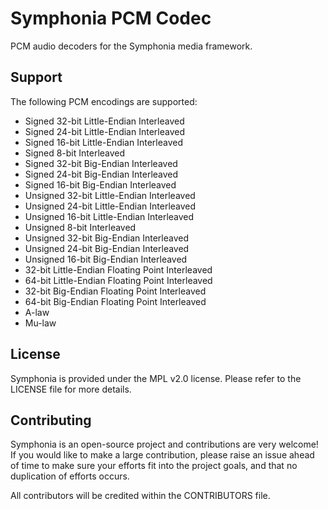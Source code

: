 # Symphonia PCM Codec

PCM audio decoders for the Symphonia media framework.

## Support

The following PCM encodings are supported:

* Signed 32-bit Little-Endian Interleaved
* Signed 24-bit Little-Endian Interleaved
* Signed 16-bit Little-Endian Interleaved
* Signed 8-bit Interleaved
* Signed 32-bit Big-Endian Interleaved
* Signed 24-bit Big-Endian Interleaved
* Signed 16-bit Big-Endian Interleaved
* Unsigned 32-bit Little-Endian Interleaved
* Unsigned 24-bit Little-Endian Interleaved
* Unsigned 16-bit Little-Endian Interleaved
* Unsigned 8-bit Interleaved
* Unsigned 32-bit Big-Endian Interleaved
* Unsigned 24-bit Big-Endian Interleaved
* Unsigned 16-bit Big-Endian Interleaved
* 32-bit Little-Endian Floating Point Interleaved
* 64-bit Little-Endian Floating Point Interleaved
* 32-bit Big-Endian Floating Point Interleaved
* 64-bit Big-Endian Floating Point Interleaved
* A-law
* Mu-law

## License

Symphonia is provided under the MPL v2.0 license. Please refer to the LICENSE file for more details.

## Contributing

Symphonia is an open-source project and contributions are very welcome! If you would like to make a large contribution, please raise an issue ahead of time to make sure your efforts fit into the project goals, and that no duplication of efforts occurs.

All contributors will be credited within the CONTRIBUTORS file.
